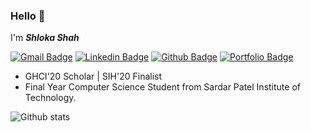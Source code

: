 ﻿
### Hello 👋

I'm ***Shloka Shah***

[![Gmail Badge](https://img.shields.io/badge/-shlokashah0603@gmail.com-c14436?style=oval&logo=Gmail&logoColor=black&link=mailto:shlokashah0603@gmail.com)](mailto:shlokashah0603@gmail.com)  [![Linkedin Badge](https://img.shields.io/badge/-shlokashah-0072b1?style=flat&logo=Linkedin&logoColor=white&link=https://www.linkedin.com/in/shloka-shah-98625015a/)](https://www.linkedin.com/in/shloka-shah-98625015a/) [![Github Badge](https://img.shields.io/badge/-shlokashah-black?style=flat&logo=github&logoColor=white&link=https://github.com/shlokashah/)](https://www.github.com/shlokashah/) [![Portfolio Badge](https://img.shields.io/badge/portfolio-web-blue?style=flat&link=http://s)](https://shlokashah.github.io/)
 - GHCI'20 Scholar | SIH'20 Finalist
 - Final Year Computer Science Student from Sardar Patel Institute of Technology.

 
 
 ![Github stats](https://github-readme-stats.vercel.app/api?username=shlokashah)




